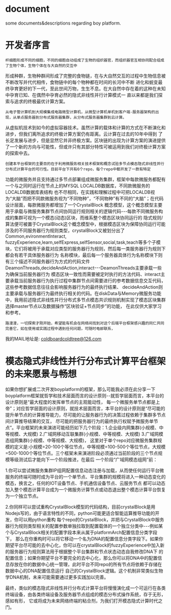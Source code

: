 # document
some documents&amp;descriptions regarding boy platform.

# 开发者序言

    杆细胞形成不同的细胞，不同的细胞自动组成了生物的组织器官，而组织器官互相协同配合组成了生物个体，生物个体在与大自然的交互中
形成种群，生物种群间形成了完整的食物链，在与大自然交互的过程中生物信息被不断改写并代代相传，食物链中的每个物种都在时间的长河中不断
进化和蜕变最终孕育更好的下一代，至此世间万物，生生不息。在大自然中存在着的这种在未知中孕育已知、在偶然中孕育必然的隐式非线性并行计算模式一
直以来都是我们探索与追求的终极最优计算方案。

    从电子管计算机到大规模集成电路微型计算机，从微型计算机单机到客户端-服务器架构的出现，从单点服务器到分布式服务器集群，从分布式服务器集群到云计算。
从虚拟机技术到如今的虚拟容器技术。虽然计算的载体和计算的方式在不断演化和进步，但我们离所追求的终极计算方案仍有距离。云计算在过去的10年中得到
了长足发展与进步，但是显然它并非终极方案。区块链的出现为计算方案的演进提供了一个新的方向与可能性，但或许只有其部分特性可被运用到我们对终极计算方案
的探索中去。

    创建本平台框架的主要目的在于利用微服务相关技术框架和概念试验多节点模态隐式非线性并行分布式计算平台的可行性。目前平台下共有6个repo，每个repo中都开发了一款有特定
功能的微服务并且支持通过多节点部署组成微服务集群，框架中每款微服务都配有一个与之同时运行在节点上的MYSQL LOCALDB数据库，不同款微服务的LOCALDB数据库表结构
也不尽相同，在实践和理解过程中可把LOCALDB视为“大脑”而把不同款微服务视为“不同物种”，“不同物种”有不同的“大脑”；在代码设计层面，每款微服务都增加了一个CrystalBlock
概念模型，这个概念模型主要用于承载与微服务集群节点间协同运行规则相关的逻辑代码---每款不同微服务构成的集群可视为一个模态(动态)区块，而维系整个模态区块协同运行的
隐式规则/算法便可被置于CrystalBlock这个概念模型中，根据模态区块为保障协同运行可能涉及的不同服务器行为规则类型，crystalBlock又被划分出了Common,evironmentInteract,
fuzzyExperience,learn,selfExpress,selfSensor,social,task,teach等多个子模块，它们将被用于承载对应类型的服务器行为规则，然后每一类服务器行为规则下都会有若干具体服务器行为
名称模块，最后每一个服务器具体行为名称模块下则有三个描述不同服务器行为方式的代码文件DeamonThreads,decideAndAction,interact---DeamonThreads主要承载一些为确保当前服务器行为
模态区块一致性而需要被定时执行的方法代码、interact主要承载当前服务器行为执行过程中集群节点间需要进行的参考数据信息交互代码，这些参考数据信息往往会影响服务器行为的最终执行结果、
decideAndAction则主要承载与服务器行为最终执行相关的代码。在diskData与Memory微服务功能中，我用前述隐式非线性并行分布式多节点模态共识规则机制实现了模态区块集群选择master节点以及数据操作“区块验证+节点同步”的功能，
在此仅供大家学习和参考。

    路漫漫，一切探索才刚开始，希望能有机会在网络间找到对这个后端平台框架感兴趣的同仁共同完善它，如在使用或实践过程中遇到任何问题，可随时电邮联系，
我的MAIL地址是: coldboardcoldtree@126.com 

# 模态隐式非线性并行分布式计算平台框架的未来愿景与畅想
   
   如果你想扩展或二次开发boyplatform的框架，那么可能我必须在此分享一下boyplatform框架就哲学和技术层面而言的设计原则--就哲学层面而言，本平台的设计原则是“最大程度的发挥单节点的主观能动性，
每一个微服务单节点都是上帝”；对应哲学层面的设计原则，就技术层面而言，本平台的设计原则是“尽可能的提升单节点的计算推导能力，尽可能的让服务器行为的决策过程依赖于集群多节点间计算推导结果的交互，
尽可能的把服务器行为的最终执行权赋予微服务单节点”。平台框架的未来演进可能经历如下几个阶段：1.企业级内网集群(小规模、中等规模、大规模) 2.广域网移动互联集群(小规模、中等规模、大规模) 3.广域网模态组网集群(小规模、中等规模、大规模)，
这里对于单个repo对应微服务集群规模的定义是:小规模=20-100个等位节点，中等规模=100-500个等位节点，大规模=500-1000个等位节点。三个框架未来演进阶段必须通过当前阶段的三个节点规模等级测试后才能向下一个阶段推进，在最后
一个阶段“广域网模态组网”前：

1.你可以尝试微服务集群IP组网配置信息动态注册与加载，从而使任何运行平台微服务的终端可随时成为平台的一个单节点、平台集群的规模将进入一种动态变化的模态，换言之，任何的IOT设备节点、手机通信设备节点、云服务节点
都可以动态加入整个模态计算平台成为一个微服务计算节点或动态退出整个模态计算平台恢复为一个独立节点。

2.你同样可以尝试重构CrystalBlock模型的代码结构，目前crystalBlock是用Nodejs写的，由于语言特性的不同，python可能更适合智能运算推导功能的开发，你可以用python重构
每个repo的CrystalBlock，并把与CrystalBlock中服务器行为规则类型相关的配置参数单独拉取到配置载体的一个独立分类中---例如某个与CrystalBlock相关的配置字段本来从属于platformArch配置信息分类字段下，
那么在你重构时可以将它移动一个名为DNA的配置信息分类字段下。如果你期望平台尽可能的去中心化，你可以在crystalBlock的fuzzyExperience中加入新的服务器行为规则算法用于根据整个平台集群和节点状态动态自我修改DNA下
的配置信息；如果你期望平台不要完全的去中心化，那么你可以将DNA中的配置信息存放在你的数据中心统一管理，此时平台不同repo的所有节点将依赖于存储在数据中心的DNA配置信息运行
自己的CrystalBlock逻辑。这个机制非常类似生物学DNA机制，未来可能需要通过更多实践加以完善。

  最终，类似的模态隐式非线性并行分布式计算平台将慢慢演化成一个可运行在各类终端设备，由各类终端设备及服务器节点组成的模态分布式操作系统，存于无形，感如有形，
它或将成为未来网络终端的粘合剂，为我们打开模态隐式计算时代之门。